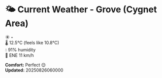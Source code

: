 # 🌤️ Current Weather - Grove (Cygnet Area)

☀️ **-**  
🌡️ 12.5°C (feels like 10.8°C)  
💧 91% humidity  
💨 ENE 11 km/h  

**Comfort:** Perfect 😌  
**Updated:** 20250826060000
